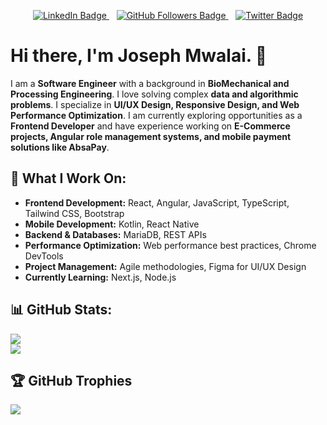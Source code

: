 <p align="center">
    <a href="https://www.linkedin.com/in/joseph-mwalai-368434215/">
        <img src="https://img.shields.io/badge/-LinkedIn-blue?style=flat-square&logo=Linkedin&logoColor=white" alt="LinkedIn Badge">
    </a>
    &nbsp;&nbsp;
    <a href="https://github.com/Josephmwalai">
        <img src="https://img.shields.io/github/followers/Josephmwalai?label=Follow&style=social" alt="GitHub Followers Badge">
    </a>
    &nbsp;&nbsp;
    <a href="https://x.com/joseph36">
        <img src="https://img.shields.io/badge/-@joseph36-1ca0f1?style=flat-square&logo=twitter&logoColor=white" alt="Twitter Badge">
    </a>
</p>

# Hi there, I'm Joseph Mwalai. 👋

I am a **Software Engineer** with a background in **BioMechanical and Processing Engineering**. I love solving complex **data and algorithmic problems**. I specialize in **UI/UX Design, Responsive Design, and Web Performance Optimization**. I am currently exploring opportunities as a **Frontend Developer** and have experience working on **E-Commerce projects, Angular role management systems, and mobile payment solutions like AbsaPay**.

## 🚀 What I Work On:
- **Frontend Development:** React, Angular, JavaScript, TypeScript, Tailwind CSS, Bootstrap
- **Mobile Development:** Kotlin, React Native
- **Backend & Databases:** MariaDB, REST APIs
- **Performance Optimization:** Web performance best practices, Chrome DevTools
- **Project Management:** Agile methodologies, Figma for UI/UX Design
- **Currently Learning:** Next.js, Node.js

## 📊 GitHub Stats:
![](https://github-readme-stats.vercel.app/api?username=Josephmwalai&theme=dark&hide_border=false&include_all_commits=false&count_private=false)<br/>
![](https://github-readme-stats.vercel.app/api/top-langs/?username=Josephmwalai&theme=dark&hide_border=false&include_all_commits=false&count_private=false&layout=compact)

## 🏆 GitHub Trophies
![](https://github-profile-trophy.vercel.app/?username=Josephmwalai&theme=radical&no-frame=false&no-bg=true&margin-w=4)

